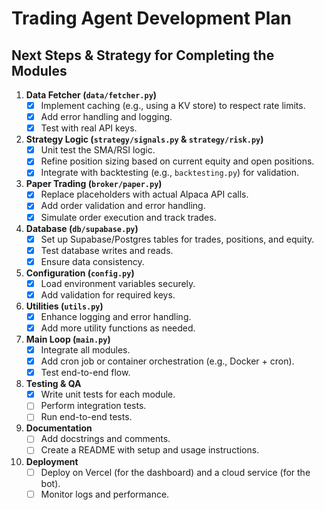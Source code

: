 # Trading Agent Development Plan

## Next Steps & Strategy for Completing the Modules

1. **Data Fetcher (`data/fetcher.py`)**
   - [x] Implement caching (e.g., using a KV store) to respect rate limits.
   - [x] Add error handling and logging.
   - [x] Test with real API keys.

2. **Strategy Logic (`strategy/signals.py` & `strategy/risk.py`)**
   - [x] Unit test the SMA/RSI logic.
   - [x] Refine position sizing based on current equity and open positions.
   - [x] Integrate with backtesting (e.g., `backtesting.py`) for validation.

3. **Paper Trading (`broker/paper.py`)**
   - [x] Replace placeholders with actual Alpaca API calls.
   - [x] Add order validation and error handling.
   - [x] Simulate order execution and track trades.

4. **Database (`db/supabase.py`)**
   - [x] Set up Supabase/Postgres tables for trades, positions, and equity.
   - [x] Test database writes and reads.
   - [x] Ensure data consistency.

5. **Configuration (`config.py`)**
   - [x] Load environment variables securely.
   - [x] Add validation for required keys.

6. **Utilities (`utils.py`)**
   - [x] Enhance logging and error handling.
   - [x] Add more utility functions as needed.

7. **Main Loop (`main.py`)**
   - [x] Integrate all modules.
   - [x] Add cron job or container orchestration (e.g., Docker + cron).
   - [x] Test end-to-end flow.

8. **Testing & QA**
   - [x] Write unit tests for each module.
   - [ ] Perform integration tests.
   - [ ] Run end-to-end tests.

9. **Documentation**
   - [ ] Add docstrings and comments.
   - [ ] Create a README with setup and usage instructions.

10. **Deployment**
    - [ ] Deploy on Vercel (for the dashboard) and a cloud service (for the bot).
    - [ ] Monitor logs and performance.
